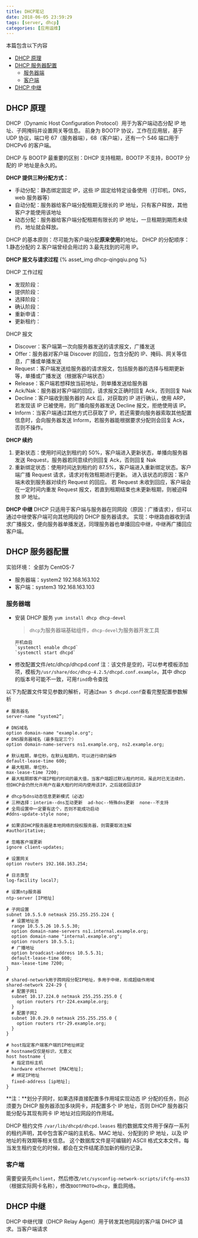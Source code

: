 ```yaml
---
title: DHCP笔记
date: 2018-06-05 23:59:29
tags: [server, dhcp]
categories: [应用运维]
---
```


本篇包含以下内容

- [DHCP 原理](#DHCP原理)
- [DHCP 服务器配置](#DHCP服务器配置)
  - [服务器端](#服务器端)
  - [客户端](#客户端)
- [DHCP 中继](#DHCP中继)
  <!-- more -->

## DHCP 原理

DHCP（Dynamic Host Configuration Protocol）用于为客户端动态分配 IP 地址、子网掩码并设置网关等信息。
前身为 BOOTP 协议，工作在应用层，基于 UDP 协议，端口号 67（服务器端），68（客户端），还有一个 546 端口用于 DHCPv6 的客户端。

DHCP 与 BOOTP 最重要的区别：DHCP 支持租期，BOOTP 不支持，BOOTP 分配的 IP 地址是永久的。

**DHCP 提供三种分配方式：**

- 手动分配：静态绑定固定 IP，这些 IP 固定给特定设备使用（打印机，DNS，web 服务器等）
- 自动分配：服务器给客户端分配租期无限长的 IP 地址，只有客户释放，其他客户才能使用该地址
- 动态分配：服务器给客户端分配租期有限长的 IP 地址，一旦租期到期而未续约，地址就会释放。

DHCP 的基本原则：尽可能为客户端分配**原来使用**的地址。
DHCP 的分配顺序：1.静态分配的 2.客户端曾经会用过的 3.最先找到的可用 IP。

**DHCP 报文与请求过程**
{% asset_img dhcp-qingqiu.png %}

DHCP 工作过程

- 发现阶段：
- 提供阶段：
- 选择阶段：
- 确认阶段：
- 重新申请：
- 更新租约：

DHCP 报文

- Discover：客户端第一次向服务器发送的请求报文，广播发送
- Offer：服务器对客户端 Discover 的回应，包含分配的 IP、掩码、网关等信息，广播或单播发送
- Request：客户端发送给服务器的请求报文，包括服务器的选择与租期更新等，单播或广播发送（根据客户端状态）
- Release：客户端若想释放当前地址，则单播发送给服务器
- Ack/Nak：服务器对客户端的回应，请求报文正确时回复 Ack，否则回复 Nak
- Decline：客户端收到服务器的 Ack 后，对获取的 IP 进行确认，使用 ARP，若发现该 IP 已被使用，则广播向服务器发送 Decline 报文，拒绝使用该 IP。
- Inform：当客户端通过其他方式已获取了 IP，若还需要向服务器索取其他配置信息时，会向服务器发送 Inform，若服务器能根据要求分配则会回复 Ack，否则不操作。

**DHCP 续约**

1. 更新状态：使用时间达到租约的 50%，客户端进入更新状态，单播向服务器发送 Request，服务器若同意续约则回复 Ack，否则回复 Nak
2. 重新绑定状态：使用时间达到租约的 87.5%，客户端进入重新绑定状态。客户端广播 Request 请求，请求对有效租期进行更新。
   进入该状态的原因：客户端未收到服务器对续约 Request 的回应。
   若 Request 未收到回应，客户端会在一定时间内重发 Request 报文，若直到租期结束也未更新租期，则被迫释放 IP 地址。

**DHCP 中继**
DHCP 只适用于客户端与服务器在同网段（原因：广播请求），但可以通过中继使客户端可向其他网段的 DHCP 服务器请求。
实现：中继路由器收到请求广播报文，便向服务器单播发送，同理服务器也单播回应中继，中继再广播回应客户端。

## DHCP 服务器配置

实验环境：
全部为 CentOS-7

- 服务器端：system2 192.168.163.102
- 客户端：system3 192.168.163.103

### 服务器端

- 安装 DHCP 服务
  `yum install dhcp dhcp-devel`

  > `dhcp`为服务器端基础组件，`dhcp-devel`为服务器开发工具

      开机自启
      `systemctl enable dhcpd`
      `systemctl start dhcpd`

- 修改配置文件/etc/dhcp/dhcpd.conf
  注：该文件是空的，可以参考模板添加项，模板为`/usr/share/doc/dhcp-4.2.5/dhcpd.conf.example`，其中 dhcp 的版本号可能不一致，可用`find`命令查找

以下为配置文件常见参数的解析，可通过`man 5 dhcpd.conf`查看完整配置参数解析

```
# 服务器名
server-name “system2”;

# DNS域名
option domain-name "example.org";
# DNS服务器域名（最多指定三个）
option domain-name-servers ns1.example.org, ns2.example.org;

# 默认租期，单位秒。在默认租期内，可以进行续约操作
default-lease-time 600;
# 最大租期，单位秒。
max-lease-time 7200;
# 最大租期即客户端IP租约时间的最大值，当客户端超过默认租约时间，虽此时已无法续约，但DHCP会仍然允许用户在最大租约时间内使用该IP，之后就收回该IP

# dhcp与dns动态信息更新模式（必选）
# 三种选择：interim--dns互动更新  ad-hoc--特殊dns更新  none--不支持
# 全局设置中一定要有这个，否则不能成功启动
#ddns-update-style none;

# 如果该DHCP服务器是本地网络的授权服务器，则需要取消注解
#authoritative;

# 忽略客户端更新
ignore client-updates;

# 设置网关
option routers 192.168.163.254;

# 日志类型
log-facility local7;

# 设置ntp服务器
ntp-server [IP地址]

# 子网设置
subnet 10.5.5.0 netmask 255.255.255.224 {
  # 设置地址池
  range 10.5.5.26 10.5.5.30;
  option domain-name-servers ns1.internal.example.org;
  option domain-name "internal.example.org";
  option routers 10.5.5.1;
  # 广播地址
  option broadcast-address 10.5.5.31;
  default-lease-time 600;
  max-lease-time 7200;
}

# shared-network用于跨网段分配IP地址，多用于中继，形成超级作用域
shared-network 224-29 {
  # 配置子网1
  subnet 10.17.224.0 netmask 255.255.255.0 {
    option routers rtr-224.example.org;
  }
  # 配置子网2
  subnet 10.0.29.0 netmask 255.255.255.0 {
    option routers rtr-29.example.org;
  }
}

# host指定客户端客户端的IP地址绑定
# hostname仅仅是标识，无意义
host hostname {
  # 指定目标主机
  hardware ethernet [MAC地址];
  # 绑定IP地址
  fixed-address [ip地址];
}
```

**注：**划分子网时，如果选择直接配置多作用域实现动态 IP 分配的任务，则必须要为 DHCP 服务器添加多块网卡，并配置多个 IP 地址，否则 DHCP 服务器只能分配与其现有网卡 IP 地址对应网段的作用域。

DHCP 租约文件
`/var/lib/dhcpd/dhcpd.leases`
租约数据库文件用于保存一系列的租约声明，其中包含客户端的主机名、MAC 地址、分配到的 IP 地址，以及 IP 地址的有效期等相关信息。
这个数据库文件是可编辑的 ASCII 格式文本文件。每当发生租约变化的时候，都会在文件结尾添加新的租约记录。

### 客户端

需要安装先`dhclient`，然后修改`/etc/sysconfig-network-scripts/ifcfg-ens33`（根据实际网卡名称），修改`BOOTPROTO=dhcp`，重启网络。

## DHCP 中继

DHCP 中继代理（DHCP Relay Agent）用于转发其他网段的客户端 DHCP 请求。当客户端请求
